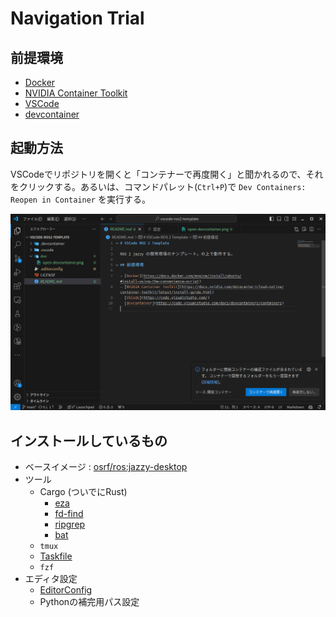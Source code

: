 # Navigation Trial

## 前提環境

- [Docker](https://docs.docker.com/engine/install/ubuntu/#install-using-the-convenience-script)
- [NVIDIA Container Toolkit](https://docs.nvidia.com/datacenter/cloud-native/container-toolkit/latest/install-guide.html)
- [VSCode](https://code.visualstudio.com/)
- [devcontainer](https://code.visualstudio.com/docs/devcontainers/containers)

## 起動方法

VSCodeでリポジトリを開くと「コンテナーで再度開く」と聞かれるので、それをクリックする。あるいは、コマンドパレット(`Ctrl+P`)で `Dev Containers: Reopen in Container` を実行する。

![alt](./doc/open-devcontainer.png)


## インストールしているもの

- ベースイメージ : [osrf/ros:jazzy-desktop](https://hub.docker.com/r/osrf/ros/tags?page_size=&ordering=&name=jazzy-desktop-full)
- ツール
    - Cargo (ついでにRust)
        - [eza](https://github.com/eza-community/eza)
        - [fd-find](https://github.com/sharkdp/fd)
        - [ripgrep](https://github.com/BurntSushi/ripgrep)
        - [bat](https://github.com/sharkdp/bat)
    - `tmux`
    - [Taskfile](https://taskfile.dev/)
    - `fzf`
- エディタ設定
    - [EditorConfig](https://editorconfig.org/)
    - Pythonの補完用パス設定
